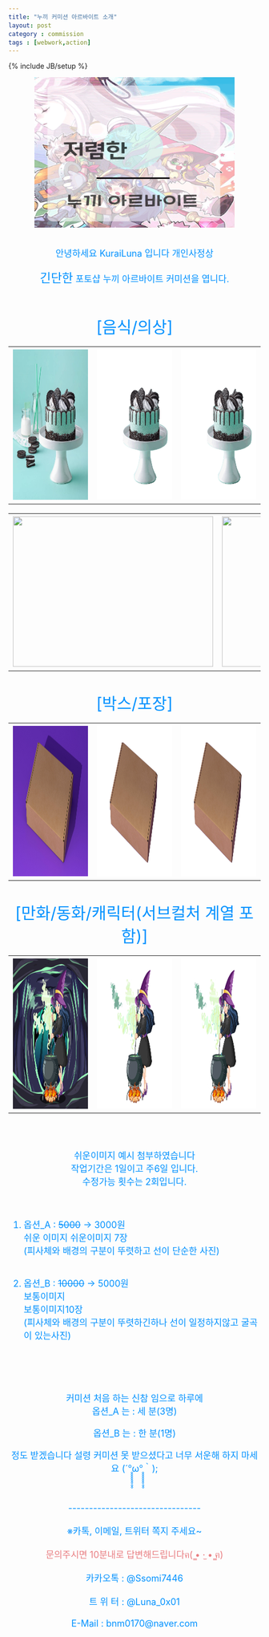 ```yaml
---
title: "누끼 커미션 아르바이트 소개"
layout: post
category : commission
tags : [webwork,action]
---
```

{% include JB/setup %}

<div align="center" >
<img src="/NA/NA0.png" width="400" height="300"> <br>
</div><br>



<br>
<font size="4em" color="#0091ff">

<center>안녕하세요 KuraiLuna 입니다 개인사정상 
<br>


<font size="5em" color="#0091ff">긴단한</font> 포토샵 누끼 아르바이트 커미션을 엽니다.</center>
<br>

<center><font size="6em" color="#0091ff">[음식/의상]</font></center>


<table>
	<th><img src="/NA/FN/MC_A.jpg" width="400" height="300"></th>
	<th><img src="/NA/FN/MC_B.png" width="400" height="300"> </th>
    <th><img src="/NA/FN/MC_C.png" width="400" height="300"></th>
</table>
<table>
	<th><img src="/NA/FN/E_A.jpg" width="400" height="300"></th>
	<th><img src="/NA/FN/E_B.png" width="400" height="300"> </th>
    <th><img src="/NA/FN/E_C.png" width="400" height="300"></th>
</table>

  <br>

<center><font size="6em" color="#0091ff">[박스/포장]</font></center>


<table>
	<th><img src="/NA/Box/B_A.jpg" width="400" height="300"></th>
	<th><img src="/NA/Box/B_B.png" width="400" height="300"> </th>
    <th><img src="/NA/Box/B_C.png" width="400" height="300"></th>
</table>

<br>

<center><font size="6em" color="#0091ff">[만화/동화/캐릭터(서브컬처 계열 포함)]</font></center>


<table>
	<th><img src="/NA/AD/W_A.jpg" width="400" height="300"></th>
	<th><img src="/NA/AD/W_B.png" width="400" height="300"> </th>
    <th><img src="/NA/AD/W_C.png" width="400" height="300"></th>
</table>


</font> <br><br>
<font size="4em" color="#0091ff">


<center>쉬운이미지 예시 첨부하였습니다<br>
작업기간은 1일이고 주6일 입니다.<br> 수정가능 횟수는 2회입니다. <br></center>
<br>
<br>

1. 옵션_A : ~~5000~~ → 3000원<br>
   쉬운 이미지
   쉬운이미지 7장 <br>(피사체와 배경의 구분이 뚜렷하고 선이 단순한 사진)
<br><br>

2. 옵션_B : ~~10000~~ → 5000원<br>
    보통이미지<br>
    보통이미지10장 <br>
    (피사체와 배경의 구분이 뚜렷하긴하나 선이 일정하지않고 굴곡이 있는사진)<br><br>

<br><br>

<center>커미션 처음 하는 신참 임으로 하루에<br>
옵션_A 는 : 세 분(3명)

옵션_B 는 : 한 분(1명)<br>

정도 받겠습니다 설령 커미션 못 받으셨다고 너무 서운해 하지 마세요 (´°̥̥̥̥̥̥̥̥ω°̥̥̥̥̥̥̥̥｀);</center><br>


<center>--------------------------------</center><br>

<center>※카톡, 이메일, 트위터 쪽지 주세요~</center><br>

<center><font size="4em" color="#e97d81">문의주시면 10분내로 답변해드립니다ฅ( ̳• ·̫ • ̳ฅ)
</font></center><br>

<center>카카오톡 : @Ssomi7446<br>
<br>
트 위 터 : @Luna_0x01<br>
<br>
E-Mail  : bnm0170@naver.com</center><br>


